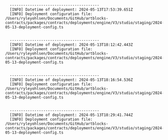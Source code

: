 
      ----------------------------------------
      [INFO] Datetime of deployment: 2024-05-13T17:53:39.651Z
      [INFO] Deployment configuration file: /Users/ryleyohlsen/Documents/GitHub/artblocks-contracts/packages/contracts/deployments/engine/V3/studio/staging/2024-05-13-deployment-config.ts

    
      ----------------------------------------
      [INFO] Datetime of deployment: 2024-05-13T18:12:42.443Z
      [INFO] Deployment configuration file: /Users/ryleyohlsen/Documents/GitHub/artblocks-contracts/packages/contracts/deployments/engine/V3/studio/staging/2024-05-13-deployment-config.ts

    
      ----------------------------------------
      [INFO] Datetime of deployment: 2024-05-13T18:16:54.536Z
      [INFO] Deployment configuration file: /Users/ryleyohlsen/Documents/GitHub/artblocks-contracts/packages/contracts/deployments/engine/V3/studio/staging/2024-05-13-deployment-config.ts

    
      ----------------------------------------
      [INFO] Datetime of deployment: 2024-05-13T18:29:41.744Z
      [INFO] Deployment configuration file: /Users/ryleyohlsen/Documents/GitHub/artblocks-contracts/packages/contracts/deployments/engine/V3/studio/staging/2024-05-13-deployment-config.ts

    